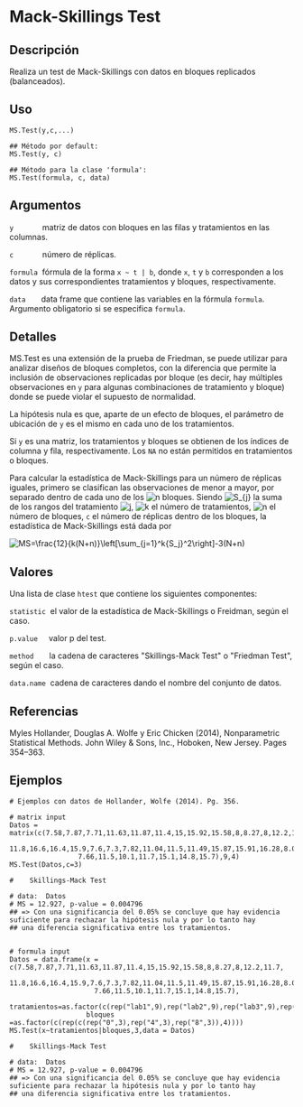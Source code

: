 # Mack-Skillings Test

## Descripción
Realiza un test de Mack-Skillings con datos en bloques replicados (balanceados).

## Uso

```
MS.Test(y,c,...)

## Método por default:
MS.Test(y, c)

## Método para la clase 'formula':
MS.Test(formula, c, data)
```

## Argumentos

```y``` &nbsp; &nbsp;&nbsp;&nbsp;&nbsp;&nbsp;&nbsp;&nbsp;&nbsp;&nbsp;  matriz de datos con bloques en las filas y tratamientos en las columnas.


```c``` &nbsp; &nbsp;&nbsp;&nbsp;&nbsp;&nbsp;&nbsp;&nbsp;&nbsp;&nbsp; número de réplicas.


```formula```&nbsp; fórmula de la forma ```x ~ t | b```, donde ```x```, ```t``` y ```b``` corresponden a los datos y sus correspondientes tratamientos y bloques, respectivamente.


```data```&nbsp;&nbsp;&nbsp;&nbsp;&nbsp;&nbsp; data frame que contiene las variables en la fórmula ```formula```. Argumento obligatorio si se especifica ```formula```.

## Detalles

MS.Test es una extensión de la prueba de Friedman, se puede utilizar para analizar diseños de bloques completos, con la diferencia que permite la inclusión de observaciones replicadas por bloque (es decir, hay múltiples observaciones en ```y``` para algunas combinaciones de tratamiento y bloque) donde se puede violar el supuesto de normalidad.

La hipótesis nula es que, aparte de un efecto de bloques, el parámetro de ubicación de ```y``` es el mismo en cada uno de los tratamientos.

Si ```y``` es una matriz, los tratamientos y bloques se obtienen de los índices de columna y fila, respectivamente. Los ```NA``` no están permitidos en tratamientos o bloques.

Para calcular la estadística de Mack-Skillings para un número de réplicas iguales, primero se clasifican las observaciones de menor a mayor, por separado dentro de cada uno de los <img src="https://latex.codecogs.com/svg.image?n" title="n" /> bloques. Siendo <img src="https://latex.codecogs.com/svg.image?S_{j}" title="S_{j}" /> la suma de los rangos del tratamiento <img src="https://latex.codecogs.com/svg.image?j" title="j" />, <img src="https://latex.codecogs.com/svg.image?k" title="k" /> el número de tratamientos, <img src="https://latex.codecogs.com/svg.image?n" title="n" /> el número de bloques, ```c``` el número de réplicas dentro de los bloques, la estadística de Mack-Skillings está dada por          

<img src="https://latex.codecogs.com/svg.image?MS=\frac{12}{k(N&plus;n)}\left[\sum_{j=1}^k{S_j}^2\right]-3(N&plus;n)" title="MS=\frac{12}{k(N+n)}\left[\sum_{j=1}^k{S_j}^2\right]-3(N+n)" />

## Valores

Una lista de clase ```htest``` que contiene los siguientes componentes:

```statistic```&nbsp; el valor de la estadística de Mack-Skillings o Freidman, según el caso.
 
 
```p.value```&nbsp;&nbsp;&nbsp;&nbsp; valor p del test.


```method```&nbsp;&nbsp;&nbsp;&nbsp;&nbsp;&nbsp; la cadena de caracteres "Skillings-Mack Test" o "Friedman Test", según el caso.


```data.name```&nbsp; cadena de caracteres dando el nombre del conjunto de datos.

## Referencias

Myles Hollander, Douglas A. Wolfe y Eric Chicken (2014), Nonparametric Statistical Methods. John Wiley & Sons, Inc., Hoboken, New Jersey. Pages 354–363.

## Ejemplos

```
# Ejemplos con datos de Hollander, Wolfe (2014). Pg. 356.

# matrix input
Datos = matrix(c(7.58,7.87,7.71,11.63,11.87,11.4,15,15.92,15.58,8,8.27,8,12.2,11.7,
                 11.8,16.6,16.4,15.9,7.6,7.3,7.82,11.04,11.5,11.49,15.87,15.91,16.28,8.03,7.35,
                 7.66,11.5,10.1,11.7,15.1,14.8,15.7),9,4)
MS.Test(Datos,c=3)

#	 Skillings-Mack Test

# data:  Datos
# MS = 12.927, p-value = 0.004796
## => Con una significancia del 0.05% se concluye que hay evidencia suficiente para rechazar la hipótesis nula y por lo tanto hay
## una diferencia significativa entre los tratamientos.
 
 
# formula input
Datos = data.frame(x = c(7.58,7.87,7.71,11.63,11.87,11.4,15,15.92,15.58,8,8.27,8,12.2,11.7,
                     11.8,16.6,16.4,15.9,7.6,7.3,7.82,11.04,11.5,11.49,15.87,15.91,16.28,8.03,7.35,
                     7.66,11.5,10.1,11.7,15.1,14.8,15.7),
                   tratamientos=as.factor(c(rep("lab1",9),rep("lab2",9),rep("lab3",9),rep("lab4",9))),
                   bloques =as.factor(c(rep(c(rep("0",3),rep("4",3),rep("8",3)),4))))
MS.Test(x~tratamientos|bloques,3,data = Datos)

#	 Skillings-Mack Test

# data:  Datos
# MS = 12.927, p-value = 0.004796
## => Con una significancia del 0.05% se concluye que hay evidencia suficiente para rechazar la hipótesis nula y por lo tanto hay
## una diferencia significativa entre los tratamientos.
```
